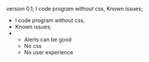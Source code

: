 version 0.1;
I code program without css,
Known issues;

<ul>
<li> I code program without css, </li>
<li> Known issues; </li>
<li>
<ul>
    <li>Alerts can be good </li>
    <li>No css </li>
    <li>No user experience</li>

 </ul>
</li>
 </ul>
